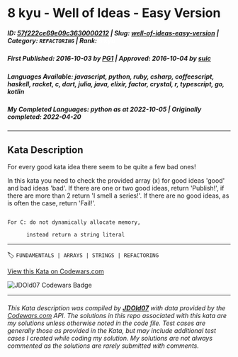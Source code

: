 # 8 kyu - Well of Ideas - Easy Version

##### **ID**: [57f222ce69e09c3630000212](https://www.codewars.com/kata/57f222ce69e09c3630000212) | **Slug**: [well-of-ideas-easy-version](https://www.codewars.com/kata/57f222ce69e09c3630000212) | **Category**: `REFACTORING` | **Rank**: <span style="color:white">8 kyu</span>

##### **First Published**: 2016-10-03 ***by*** [PG1](https://www.codewars.com/users/PG1) | **Approved**: 2016-10-04 ***by*** [suic](https://www.codewars.com/users/suic)

##### **Languages Available**: javascript, python, ruby, csharp, coffeescript, haskell, racket, c, dart, julia, java, elixir, factor, crystal, r, typescript, go, kotlin

##### **My Completed Languages**: python ***as at*** 2022-10-05 | **Originally completed**: 2022-04-20

---

## Kata Description


For every good kata idea there seem to be quite a few bad ones!



In this kata you need to check the provided array (x) for good ideas 'good' and bad ideas 'bad'. If there are one or two good ideas, return 'Publish!', if there are more than 2 return 'I smell a series!'. If there are no good ideas, as is often the case, return 'Fail!'.



~~~if:c

For C: do not dynamically allocate memory,

      instead return a string literal

~~~

---


🏷 `FUNDAMENTALS | ARRAYS | STRINGS | REFACTORING`


[View this Kata on Codewars.com](https://www.codewars.com/kata/57f222ce69e09c3630000212)

![](https://www.codewars.com/users/jdold07/badges/large "JDOld07 Codewars Badge")

---

###### *This Kata description was compiled by [**JDOld07**](https://tpstech.dev) with data provided by the [Codewars.com](https://www.codewars.com) API.  The solutions in this repo associated with this kata are my solutions unless otherwise noted in the code file.  Test cases are generally those as provided in the Kata, but may include additional test cases I created while coding my solution.  My solutions are not always commented as the solutions are rarely submitted with comments.*
